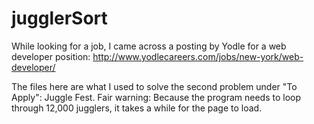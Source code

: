# jugglerSort
While looking for a job, I came across a posting by Yodle for a web developer position:
http://www.yodlecareers.com/jobs/new-york/web-developer/

The files here are what I used to solve the second problem under "To Apply": Juggle Fest.
Fair warning: Because the program needs to loop through 12,000 jugglers, it takes a while for the page to load.
